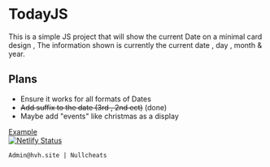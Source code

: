 # TodayJS
This is a simple JS project that will show the current Date on a minimal card design , The information shown is currently the current date , day , month & year.


## Plans
* Ensure it works for all formats of Dates
* ~~Add suffix to the date (3rd , 2nd ect)~~ (done)
* Maybe add "events" like christmas as a display


[Example](https://naughty-bell-6782ef.netlify.app/ "Example (click to visit)")\
[![Netlify Status](https://api.netlify.com/api/v1/badges/6313b25a-9b4d-4a6e-84a2-764a060a598e/deploy-status)](https://app.netlify.com/sites/naughty-bell-6782ef/deploys)

```
Admin@hvh.site | Nullcheats
```
